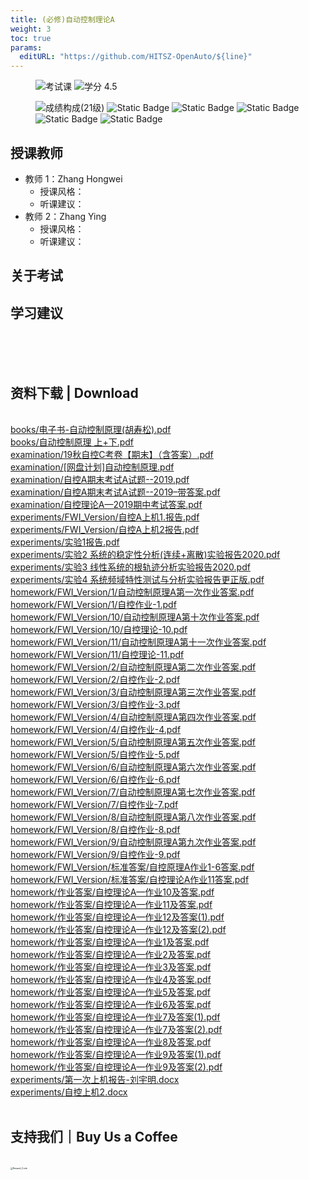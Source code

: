 ```yaml
---
title: (必修)自动控制理论A
weight: 3
toc: true
params:
  editURL: "https://github.com/HITSZ-OpenAuto/${line}"
---
```


<div align="left">
<figure>
  <img alt="考试课" src="https://img.shields.io/badge/%E8%80%83%E8%AF%95%E8%AF%BE-red" >
  <img alt="学分 4.5" src="https://img.shields.io/badge/%E5%AD%A6%E5%88%86-4.5-moccasin">
</figure>
</div>

<div align="left">
<figure>
  <img alt="成绩构成(21级)" src="https://img.shields.io/badge/%E6%88%90%E7%BB%A9%E6%9E%84%E6%88%90(21%E7%BA%A7)-gold">
  <img alt="Static Badge" src="https://img.shields.io/badge/%E4%BD%9C%E4%B8%9A-13%25-wheat">
  <img alt="Static Badge" src="https://img.shields.io/badge/%E8%AF%BE%E5%A0%82%E8%A1%A8%E7%8E%B0-5%25-wheat">
  <img alt="Static Badge" src="https://img.shields.io/badge/%E4%B8%8A%E6%9C%BA%E5%AE%9E%E9%AA%8C-4%25-wheat">
  <img alt="Static Badge" src="https://img.shields.io/badge/%E7%A1%AC%E4%BB%B6%E5%AE%9E%E9%AA%8C-8%25-wheat">
  <img alt="Static Badge" src="https://img.shields.io/badge/%E6%9C%9F%E6%9C%AB%E8%80%83%E8%AF%95-70%25-wheat">
</figure>
</div>

## 授课教师

- 教师 1：Zhang Hongwei
  - 授课风格：
  - 听课建议：
- 教师 2：Zhang Ying
  - 授课风格：
  - 听课建议：

## 关于考试

## 学习建议
<br>
<br>
<br>
<h2>资料下载 | Download</h2>
<br>
<a href="https://cdn.jsdelivr.net/gh/HITSZ-OpenAuto/AUTO3001A/books/%E7%94%B5%E5%AD%90%E4%B9%A6-%E8%87%AA%E5%8A%A8%E6%8E%A7%E5%88%B6%E5%8E%9F%E7%90%86%28%E8%83%A1%E5%AF%BF%E6%9D%BE%29.pdf">books/电子书-自动控制原理(胡寿松).pdf</a>
<br>
<a href="https://cdn.jsdelivr.net/gh/HITSZ-OpenAuto/AUTO3001A/books/%E8%87%AA%E5%8A%A8%E6%8E%A7%E5%88%B6%E5%8E%9F%E7%90%86%20%E4%B8%8A%2B%E4%B8%8B.pdf">books/自动控制原理 上+下.pdf</a>
<br>
<a href="https://cdn.jsdelivr.net/gh/HITSZ-OpenAuto/AUTO3001A/examination/19%E7%A7%8B%E8%87%AA%E6%8E%A7C%E8%80%83%E5%8D%B7%E3%80%90%E6%9C%9F%E6%9C%AB%E3%80%91%EF%BC%88%E5%90%AB%E7%AD%94%E6%A1%88%EF%BC%89.pdf">examination/19秋自控C考卷【期末】（含答案）.pdf</a>
<br>
<a href="https://cdn.jsdelivr.net/gh/HITSZ-OpenAuto/AUTO3001A/examination/%5B%E7%BD%91%E7%9B%98%E8%AE%A1%E5%88%92%5D%E8%87%AA%E5%8A%A8%E6%8E%A7%E5%88%B6%E5%8E%9F%E7%90%86.pdf">examination/[网盘计划]自动控制原理.pdf</a>
<br>
<a href="https://cdn.jsdelivr.net/gh/HITSZ-OpenAuto/AUTO3001A/examination/%E8%87%AA%E6%8E%A7A%E6%9C%9F%E6%9C%AB%E8%80%83%E8%AF%95A%E8%AF%95%E9%A2%98--2019.pdf">examination/自控A期末考试A试题--2019.pdf</a>
<br>
<a href="https://cdn.jsdelivr.net/gh/HITSZ-OpenAuto/AUTO3001A/examination/%E8%87%AA%E6%8E%A7A%E6%9C%9F%E6%9C%AB%E8%80%83%E8%AF%95A%E8%AF%95%E9%A2%98--2019%E2%80%93%E5%B8%A6%E7%AD%94%E6%A1%88.pdf">examination/自控A期末考试A试题--2019–带答案.pdf</a>
<br>
<a href="https://cdn.jsdelivr.net/gh/HITSZ-OpenAuto/AUTO3001A/examination/%E8%87%AA%E6%8E%A7%E7%90%86%E8%AE%BAA%E2%80%942019%E6%9C%9F%E4%B8%AD%E8%80%83%E8%AF%95%E7%AD%94%E6%A1%88.pdf">examination/自控理论A—2019期中考试答案.pdf</a>
<br>
<a href="https://cdn.jsdelivr.net/gh/HITSZ-OpenAuto/AUTO3001A/experiments/FWI_Version/%E8%87%AA%E6%8E%A7A%E4%B8%8A%E6%9C%BA1.%E6%8A%A5%E5%91%8A.pdf">experiments/FWI_Version/自控A上机1.报告.pdf</a>
<br>
<a href="https://cdn.jsdelivr.net/gh/HITSZ-OpenAuto/AUTO3001A/experiments/FWI_Version/%E8%87%AA%E6%8E%A7A%E4%B8%8A%E6%9C%BA2%E6%8A%A5%E5%91%8A.pdf">experiments/FWI_Version/自控A上机2报告.pdf</a>
<br>
<a href="https://cdn.jsdelivr.net/gh/HITSZ-OpenAuto/AUTO3001A/experiments/%E5%AE%9E%E9%AA%8C1%E6%8A%A5%E5%91%8A.pdf">experiments/实验1报告.pdf</a>
<br>
<a href="https://cdn.jsdelivr.net/gh/HITSZ-OpenAuto/AUTO3001A/experiments/%E5%AE%9E%E9%AA%8C2%20%E7%B3%BB%E7%BB%9F%E7%9A%84%E7%A8%B3%E5%AE%9A%E6%80%A7%E5%88%86%E6%9E%90%28%E8%BF%9E%E7%BB%AD%2B%E7%A6%BB%E6%95%A3%29%E5%AE%9E%E9%AA%8C%E6%8A%A5%E5%91%8A2020.pdf">experiments/实验2 系统的稳定性分析(连续+离散)实验报告2020.pdf</a>
<br>
<a href="https://cdn.jsdelivr.net/gh/HITSZ-OpenAuto/AUTO3001A/experiments/%E5%AE%9E%E9%AA%8C3%20%E7%BA%BF%E6%80%A7%E7%B3%BB%E7%BB%9F%E7%9A%84%E6%A0%B9%E8%BD%A8%E8%BF%B9%E5%88%86%E6%9E%90%E5%AE%9E%E9%AA%8C%E6%8A%A5%E5%91%8A2020.pdf">experiments/实验3 线性系统的根轨迹分析实验报告2020.pdf</a>
<br>
<a href="https://cdn.jsdelivr.net/gh/HITSZ-OpenAuto/AUTO3001A/experiments/%E5%AE%9E%E9%AA%8C4%20%E7%B3%BB%E7%BB%9F%E9%A2%91%E5%9F%9F%E7%89%B9%E6%80%A7%E6%B5%8B%E8%AF%95%E4%B8%8E%E5%88%86%E6%9E%90%E5%AE%9E%E9%AA%8C%E6%8A%A5%E5%91%8A%E6%9B%B4%E6%AD%A3%E7%89%88.pdf">experiments/实验4 系统频域特性测试与分析实验报告更正版.pdf</a>
<br>
<a href="https://cdn.jsdelivr.net/gh/HITSZ-OpenAuto/AUTO3001A/homework/FWI_Version/1/%E8%87%AA%E5%8A%A8%E6%8E%A7%E5%88%B6%E5%8E%9F%E7%90%86A%E7%AC%AC%E4%B8%80%E6%AC%A1%E4%BD%9C%E4%B8%9A%E7%AD%94%E6%A1%88.pdf">homework/FWI_Version/1/自动控制原理A第一次作业答案.pdf</a>
<br>
<a href="https://cdn.jsdelivr.net/gh/HITSZ-OpenAuto/AUTO3001A/homework/FWI_Version/1/%E8%87%AA%E6%8E%A7%E4%BD%9C%E4%B8%9A-1.pdf">homework/FWI_Version/1/自控作业-1.pdf</a>
<br>
<a href="https://cdn.jsdelivr.net/gh/HITSZ-OpenAuto/AUTO3001A/homework/FWI_Version/10/%E8%87%AA%E5%8A%A8%E6%8E%A7%E5%88%B6%E5%8E%9F%E7%90%86A%E7%AC%AC%E5%8D%81%E6%AC%A1%E4%BD%9C%E4%B8%9A%E7%AD%94%E6%A1%88.pdf">homework/FWI_Version/10/自动控制原理A第十次作业答案.pdf</a>
<br>
<a href="https://cdn.jsdelivr.net/gh/HITSZ-OpenAuto/AUTO3001A/homework/FWI_Version/10/%E8%87%AA%E6%8E%A7%E7%90%86%E8%AE%BA-10.pdf">homework/FWI_Version/10/自控理论-10.pdf</a>
<br>
<a href="https://cdn.jsdelivr.net/gh/HITSZ-OpenAuto/AUTO3001A/homework/FWI_Version/11/%E8%87%AA%E5%8A%A8%E6%8E%A7%E5%88%B6%E5%8E%9F%E7%90%86A%E7%AC%AC%E5%8D%81%E4%B8%80%E6%AC%A1%E4%BD%9C%E4%B8%9A%E7%AD%94%E6%A1%88.pdf">homework/FWI_Version/11/自动控制原理A第十一次作业答案.pdf</a>
<br>
<a href="https://cdn.jsdelivr.net/gh/HITSZ-OpenAuto/AUTO3001A/homework/FWI_Version/11/%E8%87%AA%E6%8E%A7%E7%90%86%E8%AE%BA-11.pdf">homework/FWI_Version/11/自控理论-11.pdf</a>
<br>
<a href="https://cdn.jsdelivr.net/gh/HITSZ-OpenAuto/AUTO3001A/homework/FWI_Version/2/%E8%87%AA%E5%8A%A8%E6%8E%A7%E5%88%B6%E5%8E%9F%E7%90%86A%E7%AC%AC%E4%BA%8C%E6%AC%A1%E4%BD%9C%E4%B8%9A%E7%AD%94%E6%A1%88.pdf">homework/FWI_Version/2/自动控制原理A第二次作业答案.pdf</a>
<br>
<a href="https://cdn.jsdelivr.net/gh/HITSZ-OpenAuto/AUTO3001A/homework/FWI_Version/2/%E8%87%AA%E6%8E%A7%E4%BD%9C%E4%B8%9A-2.pdf">homework/FWI_Version/2/自控作业-2.pdf</a>
<br>
<a href="https://cdn.jsdelivr.net/gh/HITSZ-OpenAuto/AUTO3001A/homework/FWI_Version/3/%E8%87%AA%E5%8A%A8%E6%8E%A7%E5%88%B6%E5%8E%9F%E7%90%86A%E7%AC%AC%E4%B8%89%E6%AC%A1%E4%BD%9C%E4%B8%9A%E7%AD%94%E6%A1%88.pdf">homework/FWI_Version/3/自动控制原理A第三次作业答案.pdf</a>
<br>
<a href="https://cdn.jsdelivr.net/gh/HITSZ-OpenAuto/AUTO3001A/homework/FWI_Version/3/%E8%87%AA%E6%8E%A7%E4%BD%9C%E4%B8%9A-3.pdf">homework/FWI_Version/3/自控作业-3.pdf</a>
<br>
<a href="https://cdn.jsdelivr.net/gh/HITSZ-OpenAuto/AUTO3001A/homework/FWI_Version/4/%E8%87%AA%E5%8A%A8%E6%8E%A7%E5%88%B6%E5%8E%9F%E7%90%86A%E7%AC%AC%E5%9B%9B%E6%AC%A1%E4%BD%9C%E4%B8%9A%E7%AD%94%E6%A1%88.pdf">homework/FWI_Version/4/自动控制原理A第四次作业答案.pdf</a>
<br>
<a href="https://cdn.jsdelivr.net/gh/HITSZ-OpenAuto/AUTO3001A/homework/FWI_Version/4/%E8%87%AA%E6%8E%A7%E4%BD%9C%E4%B8%9A-4.pdf">homework/FWI_Version/4/自控作业-4.pdf</a>
<br>
<a href="https://cdn.jsdelivr.net/gh/HITSZ-OpenAuto/AUTO3001A/homework/FWI_Version/5/%E8%87%AA%E5%8A%A8%E6%8E%A7%E5%88%B6%E5%8E%9F%E7%90%86A%E7%AC%AC%E4%BA%94%E6%AC%A1%E4%BD%9C%E4%B8%9A%E7%AD%94%E6%A1%88.pdf">homework/FWI_Version/5/自动控制原理A第五次作业答案.pdf</a>
<br>
<a href="https://cdn.jsdelivr.net/gh/HITSZ-OpenAuto/AUTO3001A/homework/FWI_Version/5/%E8%87%AA%E6%8E%A7%E4%BD%9C%E4%B8%9A-5.pdf">homework/FWI_Version/5/自控作业-5.pdf</a>
<br>
<a href="https://cdn.jsdelivr.net/gh/HITSZ-OpenAuto/AUTO3001A/homework/FWI_Version/6/%E8%87%AA%E5%8A%A8%E6%8E%A7%E5%88%B6%E5%8E%9F%E7%90%86A%E7%AC%AC%E5%85%AD%E6%AC%A1%E4%BD%9C%E4%B8%9A%E7%AD%94%E6%A1%88.pdf">homework/FWI_Version/6/自动控制原理A第六次作业答案.pdf</a>
<br>
<a href="https://cdn.jsdelivr.net/gh/HITSZ-OpenAuto/AUTO3001A/homework/FWI_Version/6/%E8%87%AA%E6%8E%A7%E4%BD%9C%E4%B8%9A-6.pdf">homework/FWI_Version/6/自控作业-6.pdf</a>
<br>
<a href="https://cdn.jsdelivr.net/gh/HITSZ-OpenAuto/AUTO3001A/homework/FWI_Version/7/%E8%87%AA%E5%8A%A8%E6%8E%A7%E5%88%B6%E5%8E%9F%E7%90%86A%E7%AC%AC%E4%B8%83%E6%AC%A1%E4%BD%9C%E4%B8%9A%E7%AD%94%E6%A1%88.pdf">homework/FWI_Version/7/自动控制原理A第七次作业答案.pdf</a>
<br>
<a href="https://cdn.jsdelivr.net/gh/HITSZ-OpenAuto/AUTO3001A/homework/FWI_Version/7/%E8%87%AA%E6%8E%A7%E4%BD%9C%E4%B8%9A-7.pdf">homework/FWI_Version/7/自控作业-7.pdf</a>
<br>
<a href="https://cdn.jsdelivr.net/gh/HITSZ-OpenAuto/AUTO3001A/homework/FWI_Version/8/%E8%87%AA%E5%8A%A8%E6%8E%A7%E5%88%B6%E5%8E%9F%E7%90%86A%E7%AC%AC%E5%85%AB%E6%AC%A1%E4%BD%9C%E4%B8%9A%E7%AD%94%E6%A1%88.pdf">homework/FWI_Version/8/自动控制原理A第八次作业答案.pdf</a>
<br>
<a href="https://cdn.jsdelivr.net/gh/HITSZ-OpenAuto/AUTO3001A/homework/FWI_Version/8/%E8%87%AA%E6%8E%A7%E4%BD%9C%E4%B8%9A-8.pdf">homework/FWI_Version/8/自控作业-8.pdf</a>
<br>
<a href="https://cdn.jsdelivr.net/gh/HITSZ-OpenAuto/AUTO3001A/homework/FWI_Version/9/%E8%87%AA%E5%8A%A8%E6%8E%A7%E5%88%B6%E5%8E%9F%E7%90%86A%E7%AC%AC%E4%B9%9D%E6%AC%A1%E4%BD%9C%E4%B8%9A%E7%AD%94%E6%A1%88.pdf">homework/FWI_Version/9/自动控制原理A第九次作业答案.pdf</a>
<br>
<a href="https://cdn.jsdelivr.net/gh/HITSZ-OpenAuto/AUTO3001A/homework/FWI_Version/9/%E8%87%AA%E6%8E%A7%E4%BD%9C%E4%B8%9A-9.pdf">homework/FWI_Version/9/自控作业-9.pdf</a>
<br>
<a href="https://cdn.jsdelivr.net/gh/HITSZ-OpenAuto/AUTO3001A/homework/FWI_Version/%E6%A0%87%E5%87%86%E7%AD%94%E6%A1%88/%E8%87%AA%E6%8E%A7%E5%8E%9F%E7%90%86A%E4%BD%9C%E4%B8%9A1-6%E7%AD%94%E6%A1%88.pdf">homework/FWI_Version/标准答案/自控原理A作业1-6答案.pdf</a>
<br>
<a href="https://cdn.jsdelivr.net/gh/HITSZ-OpenAuto/AUTO3001A/homework/FWI_Version/%E6%A0%87%E5%87%86%E7%AD%94%E6%A1%88/%E8%87%AA%E6%8E%A7%E7%90%86%E8%AE%BAA%E4%BD%9C%E4%B8%9A11%E7%AD%94%E6%A1%88.pdf">homework/FWI_Version/标准答案/自控理论A作业11答案.pdf</a>
<br>
<a href="https://cdn.jsdelivr.net/gh/HITSZ-OpenAuto/AUTO3001A/homework/%E4%BD%9C%E4%B8%9A%E7%AD%94%E6%A1%88/%E8%87%AA%E6%8E%A7%E7%90%86%E8%AE%BAA%E2%80%94%E4%BD%9C%E4%B8%9A10%E5%8F%8A%E7%AD%94%E6%A1%88.pdf">homework/作业答案/自控理论A—作业10及答案.pdf</a>
<br>
<a href="https://cdn.jsdelivr.net/gh/HITSZ-OpenAuto/AUTO3001A/homework/%E4%BD%9C%E4%B8%9A%E7%AD%94%E6%A1%88/%E8%87%AA%E6%8E%A7%E7%90%86%E8%AE%BAA%E2%80%94%E4%BD%9C%E4%B8%9A11%E5%8F%8A%E7%AD%94%E6%A1%88.pdf">homework/作业答案/自控理论A—作业11及答案.pdf</a>
<br>
<a href="https://cdn.jsdelivr.net/gh/HITSZ-OpenAuto/AUTO3001A/homework/%E4%BD%9C%E4%B8%9A%E7%AD%94%E6%A1%88/%E8%87%AA%E6%8E%A7%E7%90%86%E8%AE%BAA%E2%80%94%E4%BD%9C%E4%B8%9A12%E5%8F%8A%E7%AD%94%E6%A1%88%281%29.pdf">homework/作业答案/自控理论A—作业12及答案(1).pdf</a>
<br>
<a href="https://cdn.jsdelivr.net/gh/HITSZ-OpenAuto/AUTO3001A/homework/%E4%BD%9C%E4%B8%9A%E7%AD%94%E6%A1%88/%E8%87%AA%E6%8E%A7%E7%90%86%E8%AE%BAA%E2%80%94%E4%BD%9C%E4%B8%9A12%E5%8F%8A%E7%AD%94%E6%A1%88%282%29.pdf">homework/作业答案/自控理论A—作业12及答案(2).pdf</a>
<br>
<a href="https://cdn.jsdelivr.net/gh/HITSZ-OpenAuto/AUTO3001A/homework/%E4%BD%9C%E4%B8%9A%E7%AD%94%E6%A1%88/%E8%87%AA%E6%8E%A7%E7%90%86%E8%AE%BAA%E2%80%94%E4%BD%9C%E4%B8%9A1%E5%8F%8A%E7%AD%94%E6%A1%88.pdf">homework/作业答案/自控理论A—作业1及答案.pdf</a>
<br>
<a href="https://cdn.jsdelivr.net/gh/HITSZ-OpenAuto/AUTO3001A/homework/%E4%BD%9C%E4%B8%9A%E7%AD%94%E6%A1%88/%E8%87%AA%E6%8E%A7%E7%90%86%E8%AE%BAA%E2%80%94%E4%BD%9C%E4%B8%9A2%E5%8F%8A%E7%AD%94%E6%A1%88.pdf">homework/作业答案/自控理论A—作业2及答案.pdf</a>
<br>
<a href="https://cdn.jsdelivr.net/gh/HITSZ-OpenAuto/AUTO3001A/homework/%E4%BD%9C%E4%B8%9A%E7%AD%94%E6%A1%88/%E8%87%AA%E6%8E%A7%E7%90%86%E8%AE%BAA%E2%80%94%E4%BD%9C%E4%B8%9A3%E5%8F%8A%E7%AD%94%E6%A1%88.pdf">homework/作业答案/自控理论A—作业3及答案.pdf</a>
<br>
<a href="https://cdn.jsdelivr.net/gh/HITSZ-OpenAuto/AUTO3001A/homework/%E4%BD%9C%E4%B8%9A%E7%AD%94%E6%A1%88/%E8%87%AA%E6%8E%A7%E7%90%86%E8%AE%BAA%E2%80%94%E4%BD%9C%E4%B8%9A4%E5%8F%8A%E7%AD%94%E6%A1%88.pdf">homework/作业答案/自控理论A—作业4及答案.pdf</a>
<br>
<a href="https://cdn.jsdelivr.net/gh/HITSZ-OpenAuto/AUTO3001A/homework/%E4%BD%9C%E4%B8%9A%E7%AD%94%E6%A1%88/%E8%87%AA%E6%8E%A7%E7%90%86%E8%AE%BAA%E2%80%94%E4%BD%9C%E4%B8%9A5%E5%8F%8A%E7%AD%94%E6%A1%88.pdf">homework/作业答案/自控理论A—作业5及答案.pdf</a>
<br>
<a href="https://cdn.jsdelivr.net/gh/HITSZ-OpenAuto/AUTO3001A/homework/%E4%BD%9C%E4%B8%9A%E7%AD%94%E6%A1%88/%E8%87%AA%E6%8E%A7%E7%90%86%E8%AE%BAA%E2%80%94%E4%BD%9C%E4%B8%9A6%E5%8F%8A%E7%AD%94%E6%A1%88.pdf">homework/作业答案/自控理论A—作业6及答案.pdf</a>
<br>
<a href="https://cdn.jsdelivr.net/gh/HITSZ-OpenAuto/AUTO3001A/homework/%E4%BD%9C%E4%B8%9A%E7%AD%94%E6%A1%88/%E8%87%AA%E6%8E%A7%E7%90%86%E8%AE%BAA%E2%80%94%E4%BD%9C%E4%B8%9A7%E5%8F%8A%E7%AD%94%E6%A1%88%281%29.pdf">homework/作业答案/自控理论A—作业7及答案(1).pdf</a>
<br>
<a href="https://cdn.jsdelivr.net/gh/HITSZ-OpenAuto/AUTO3001A/homework/%E4%BD%9C%E4%B8%9A%E7%AD%94%E6%A1%88/%E8%87%AA%E6%8E%A7%E7%90%86%E8%AE%BAA%E2%80%94%E4%BD%9C%E4%B8%9A7%E5%8F%8A%E7%AD%94%E6%A1%88%282%29.pdf">homework/作业答案/自控理论A—作业7及答案(2).pdf</a>
<br>
<a href="https://cdn.jsdelivr.net/gh/HITSZ-OpenAuto/AUTO3001A/homework/%E4%BD%9C%E4%B8%9A%E7%AD%94%E6%A1%88/%E8%87%AA%E6%8E%A7%E7%90%86%E8%AE%BAA%E2%80%94%E4%BD%9C%E4%B8%9A8%E5%8F%8A%E7%AD%94%E6%A1%88.pdf">homework/作业答案/自控理论A—作业8及答案.pdf</a>
<br>
<a href="https://cdn.jsdelivr.net/gh/HITSZ-OpenAuto/AUTO3001A/homework/%E4%BD%9C%E4%B8%9A%E7%AD%94%E6%A1%88/%E8%87%AA%E6%8E%A7%E7%90%86%E8%AE%BAA%E2%80%94%E4%BD%9C%E4%B8%9A9%E5%8F%8A%E7%AD%94%E6%A1%88%281%29.pdf">homework/作业答案/自控理论A—作业9及答案(1).pdf</a>
<br>
<a href="https://cdn.jsdelivr.net/gh/HITSZ-OpenAuto/AUTO3001A/homework/%E4%BD%9C%E4%B8%9A%E7%AD%94%E6%A1%88/%E8%87%AA%E6%8E%A7%E7%90%86%E8%AE%BAA%E2%80%94%E4%BD%9C%E4%B8%9A9%E5%8F%8A%E7%AD%94%E6%A1%88%282%29.pdf">homework/作业答案/自控理论A—作业9及答案(2).pdf</a>
<br>
<a href="https://github.com/HITSZ-OpenAuto/AUTO3001A/raw/main/experiments/%E7%AC%AC%E4%B8%80%E6%AC%A1%E4%B8%8A%E6%9C%BA%E6%8A%A5%E5%91%8A-%E5%88%98%E5%AE%87%E6%98%8E.docx">experiments/第一次上机报告-刘宇明.docx</a>
<br>
<a href="https://github.com/HITSZ-OpenAuto/AUTO3001A/raw/main/experiments/%E8%87%AA%E6%8E%A7%E4%B8%8A%E6%9C%BA2.docx">experiments/自控上机2.docx</a>
<br>
<br>
<h2>支持我们｜Buy Us a Coffee</h2>
<br>
<img src="https://mitcher-1316637614.cos.ap-nanjing.myqcloud.com/hoa/20231112170457.png?imageSlim" alt="Reward_Code" style="zoom:25%; display: block; margin: 0 auto;" />            